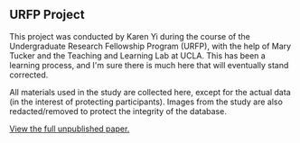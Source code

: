 ## URFP Project

This project was conducted by Karen Yi during the course of the Undergraduate Research Fellowship Program (URFP), with the help of Mary Tucker and the Teaching and Learning Lab at UCLA. This has been a learning process, and I'm sure there is much here that will eventually stand corrected.

All materials used in the study are collected here, except for the actual data (in the interest of protecting participants). Images from the study are also redacted/removed to protect the integrity of the database.

[View the full unpublished paper.](https://docs.google.com/document/d/1yIdo6g4dOuqRbrweA8-XzwZRZbPfvMR1LtbvVq889G0/edit?usp=sharing)
